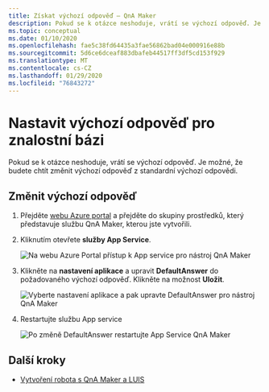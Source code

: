 ```yaml
---
title: Získat výchozí odpověď – QnA Maker
description: Pokud se k otázce neshoduje, vrátí se výchozí odpověď. Je možné, že budete chtít změnit výchozí odpověď z standardní výchozí odpovědi.
ms.topic: conceptual
ms.date: 01/10/2020
ms.openlocfilehash: fae5c38fd64435a3fae56862bad04e000916e88b
ms.sourcegitcommit: 5d6ce6dceaf883dbafeb44517ff3df5cd153f929
ms.translationtype: MT
ms.contentlocale: cs-CZ
ms.lasthandoff: 01/29/2020
ms.locfileid: "76843272"
---
```

# <a name="set-default-answer-for-a-knowledge-base"></a>Nastavit výchozí odpověď pro znalostní bázi

Pokud se k otázce neshoduje, vrátí se výchozí odpověď. Je možné, že budete chtít změnit výchozí odpověď z standardní výchozí odpovědi.

## <a name="change-default-answer"></a>Změnit výchozí odpověď

1. Přejděte [webu Azure portal](https://portal.azure.com) a přejděte do skupiny prostředků, který představuje službu QnA Maker, kterou jste vytvořili.

2. Kliknutím otevřete **služby App Service**.

    ![Na webu Azure Portal přístup k App service pro nástroj QnA Maker](../media/qnamaker-concepts-confidencescore/set-default-response.png)

3. Klikněte na **nastavení aplikace** a upravit **DefaultAnswer** do požadovaného výchozí odpověď. Klikněte na možnost **Uložit**.

    ![Vyberte nastavení aplikace a pak upravte DefaultAnswer pro nástroj QnA Maker](../media/qnamaker-concepts-confidencescore/change-response.png)

4. Restartujte službu App service

    ![Po změně DefaultAnswer restartujte App Service QnA Maker](../media/qnamaker-faq/qnamaker-appservice-restart.png)

## <a name="next-steps"></a>Další kroky

* [Vytvoření robota s QnA Maker a LUIS](../tutorials/integrate-qnamaker-luis.md)